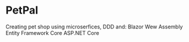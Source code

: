 # PetPal
Creating pet shop using microserfices, DDD and:
Blazor Wew Assembly
Entity Framework Core
ASP.NET Core
